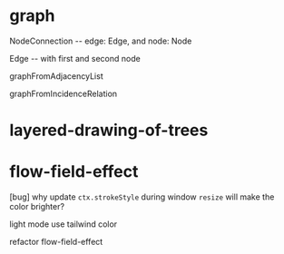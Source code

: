 # graph

NodeConnection -- edge: Edge, and node: Node

Edge -- with first and second node

graphFromAdjacencyList

graphFromIncidenceRelation

# layered-drawing-of-trees

# flow-field-effect

[bug] why update `ctx.strokeStyle` during window `resize` will make the color brighter?

light mode use tailwind color

refactor flow-field-effect
